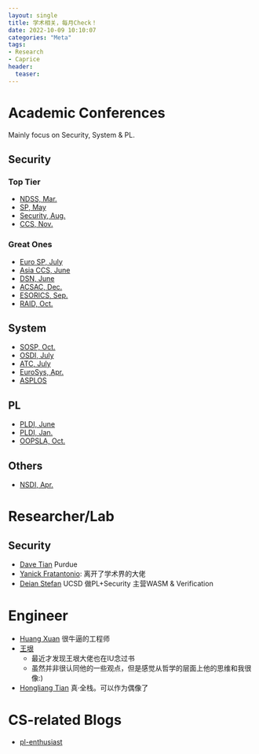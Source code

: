 ```yaml
---
layout: single
title: 学术相关，每月Check！
date: 2022-10-09 10:10:07
categories: "Meta"
tags:
- Research
- Caprice
header:
  teaser: 
---
```


# Academic Conferences

Mainly focus on Security, System & PL.

## Security

### Top Tier

- [NDSS, Mar.](https://www.ndss-symposium.org)
- [SP, May](https://www.ieee-security.org/TC/SP2023/)
- [Security, Aug.](https://www.usenix.org/conference/usenixsecurity22)
- [CCS, Nov.](https://www.sigsac.org/ccs/CCS2022/)

### Great Ones

- [Euro SP, July](https://www.ieee-security.org/TC/EuroSP2023/)
- [Asia CCS, June](https://asiaccs2023.org)
- [DSN, June](https://asiaccs2023.org)
- [ACSAC, Dec.](https://www.acsac.org)
- [ESORICS, Sep.](https://esorics2022.compute.dtu.dk)
- [RAID, Oct.](https://raid2022.cs.ucy.ac.cy)

## System

- [SOSP, Oct.](https://sosp2021.mpi-sws.org)
- [OSDI, July](https://www.usenix.org/conference/osdi22)
- [ATC, July](https://www.usenix.org/conference/atc22)
- [EuroSys, Apr.](https://2022.eurosys.org)
- [ASPLOS](https://asplos-conference.org)

## PL

- [PLDI, June](https://pldi22.sigplan.org)
- [PLDI, Jan.](https://popl22.sigplan.org)
- [OOPSLA, Oct.](https://www.sigplan.org/Conferences/OOPSLA/)

## Others

- [NSDI, Apr.](https://www.usenix.org/conference/nsdi22)

# Researcher/Lab

## Security

- [Dave Tian](https://davejingtian.org/) Purdue
- [Yanick Fratantonio](https://reyammer.io/): 离开了学术界的大佬
- [Deian Stefan](https://cseweb.ucsd.edu/~dstefan/) UCSD 做PL+Security 主营WASM & Verification

# Engineer

- [Huang Xuan](https://huangxuan.me) 很牛逼的工程师
- [王垠](https://www.yinwang.org/)
  - 最近才发现王垠大佬也在IU念过书
  - 虽然并非很认同他的一些观点，但是感觉从哲学的层面上他的思维和我很像:)
- [Hongliang Tian](https://www.tatetian.io/) 真·全栈。可以作为偶像了

# CS-related Blogs

- [pl-enthusiast](http://www.pl-enthusiast.net/)